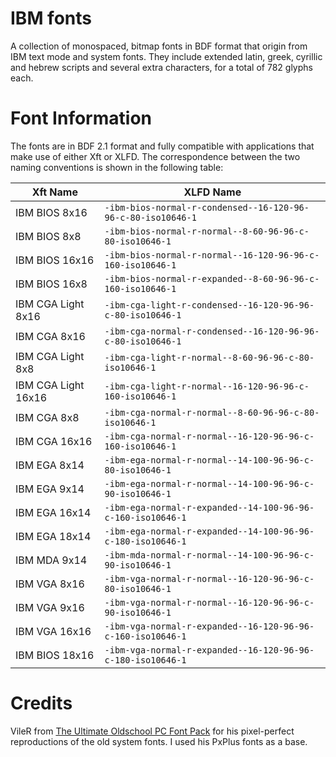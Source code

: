 # IBM fonts
A collection of monospaced, bitmap fonts in BDF format that origin from IBM text mode and system fonts. They include extended latin, greek, cyrillic and hebrew scripts and several extra characters, for a total of 782 glyphs each.

# Font Information
The fonts are in BDF 2.1 format and fully compatible with applications that make use of either Xft or XLFD. The correspondence between the two naming conventions is shown in the following table:

Xft Name            | XLFD Name
------------------- | ------------------------------------------------------------
IBM BIOS 8x16       | `-ibm-bios-normal-r-condensed--16-120-96-96-c-80-iso10646-1`
IBM BIOS 8x8        | `-ibm-bios-normal-r-normal--8-60-96-96-c-80-iso10646-1`     
IBM BIOS 16x16      | `-ibm-bios-normal-r-normal--16-120-96-96-c-160-iso10646-1`  
IBM BIOS 16x8       | `-ibm-bios-normal-r-expanded--8-60-96-96-c-160-iso10646-1`  
IBM CGA Light 8x16  | `-ibm-cga-light-r-condensed--16-120-96-96-c-80-iso10646-1`  
IBM CGA 8x16        | `-ibm-cga-normal-r-condensed--16-120-96-96-c-80-iso10646-1` 
IBM CGA Light 8x8   | `-ibm-cga-light-r-normal--8-60-96-96-c-80-iso10646-1`       
IBM CGA Light 16x16 | `-ibm-cga-light-r-normal--16-120-96-96-c-160-iso10646-1`    
IBM CGA 8x8         | `-ibm-cga-normal-r-normal--8-60-96-96-c-80-iso10646-1`      
IBM CGA 16x16       | `-ibm-cga-normal-r-normal--16-120-96-96-c-160-iso10646-1`   
IBM EGA 8x14        | `-ibm-ega-normal-r-normal--14-100-96-96-c-80-iso10646-1`    
IBM EGA 9x14        | `-ibm-ega-normal-r-normal--14-100-96-96-c-90-iso10646-1`    
IBM EGA 16x14       | `-ibm-ega-normal-r-expanded--14-100-96-96-c-160-iso10646-1` 
IBM EGA 18x14       | `-ibm-ega-normal-r-expanded--14-100-96-96-c-180-iso10646-1` 
IBM MDA 9x14        | `-ibm-mda-normal-r-normal--14-100-96-96-c-90-iso10646-1`    
IBM VGA 8x16        | `-ibm-vga-normal-r-normal--16-120-96-96-c-80-iso10646-1`    
IBM VGA 9x16        | `-ibm-vga-normal-r-normal--16-120-96-96-c-90-iso10646-1`    
IBM VGA 16x16       | `-ibm-vga-normal-r-expanded--16-120-96-96-c-160-iso10646-1` 
IBM BIOS 18x16      | `-ibm-vga-normal-r-expanded--16-120-96-96-c-180-iso10646-1`

# Credits
VileR from [The Ultimate Oldschool PC Font Pack](http://int10h.org/oldschool-pc-fonts/) for his pixel-perfect reproductions of the old system fonts. I used his PxPlus fonts as a base.
